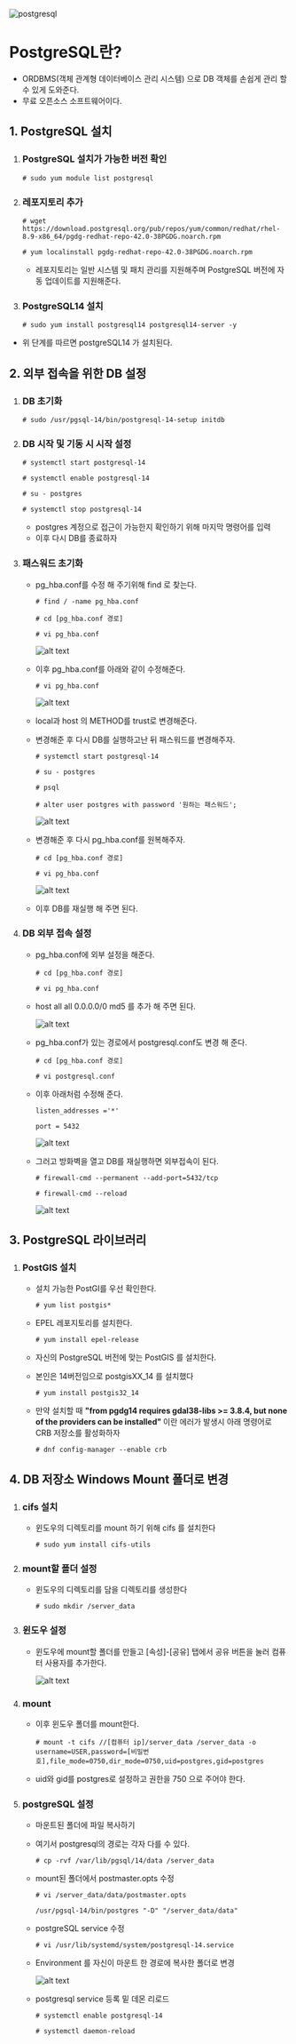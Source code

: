 ![postgresql](https://github.com/DuHyeon2/DailyStudy/assets/83499405/d91850b3-dae2-4b4f-9876-838d4369dd7d)

# PostgreSQL란?
- ORDBMS(객체 관계형 데이터베이스 관리 시스템) 으로 DB 객체를 손쉽게 관리 할 수 있게 도와준다.
- 무료 오픈소스 소프트웨어이다.

## 1. PostgreSQL 설치
1. ### PostgreSQL 설치가 가능한 버전 확인
    ```
    # sudo yum module list postgresql
    ```

 2. ### 레포지토리 추가

    ```
    # wget https://download.postgresql.org/pub/repos/yum/common/redhat/rhel-8.9-x86_64/pgdg-redhat-repo-42.0-38PGDG.noarch.rpm

    # yum localinstall pgdg-redhat-repo-42.0-38PGDG.noarch.rpm
    ```
    - 레포지토리는 일반 시스템 및 패치 관리를 지원해주며 PostgreSQL 버전에 자동 업데이트를 지원해준다.

3. ### PostgreSQL14 설치
    ```
    # sudo yum install postgresql14 postgresql14-server -y
    ```

- 위 단계를 따르면 postgreSQL14 가 설치된다.

## 2. 외부 접속을 위한 DB 설정
1. ### DB 초기화
    ```
    # sudo /usr/pgsql-14/bin/postgresql-14-setup initdb
    ```

2. ### DB 시작 및 기동 시 시작 설정 
    ```
    # systemctl start postgresql-14
    
    # systemctl enable postgresql-14

    # su - postgres 

    # systemctl stop postgresql-14
    ```
    - postgres 계정으로 접근이 가능한지 확인하기 위해 마지막 명령어를 입력 
    - 이후 다시 DB를 종료하자


3. ### 패스워드 초기화
    - pg_hba.conf를 수정 해 주기위해 find 로 찾는다.
        ```
        # find / -name pg_hba.conf
        
        # cd [pg_hba.conf 경로]

        # vi pg_hba.conf
        ```
        ![alt text](img/postgre1.png)

    - 이후 pg_hba.conf를 아래와 같이 수정해준다.
        ```
        # vi pg_hba.conf
        ```
        ![alt text](img/postgre2.png)

    - local과 host 의 METHOD를 trust로 변경해준다.

    - 변경해준 후 다시 DB를 실행하고난 뒤 패스워드를 변경해주자.
        ```
        # systemctl start postgresql-14

        # su - postgres

        # psql

        # alter user postgres with password '원하는 패스워드';
        ```
        ![alt text](img/postgre3.png)

    - 변경해준 후 다시 pg_hba.conf를 원복해주자.
        ```
        # cd [pg_hba.conf 경로]

        # vi pg_hba.conf
        ```

        ![alt text](img/postgre4.png)

    - 이후 DB를 재실행 해 주면 된다.

4. ### DB 외부 접속 설정
    - pg_hba.conf에 외부 설정을 해준다.
        ```
        # cd [pg_hba.conf 경로]

        # vi pg_hba.conf
        ```
    - host all all 0.0.0.0/0 md5 를 추가 해 주면 된다.

        ![alt text](img/postgre5.png)

    - pg_hba.conf가 있는 경로에서 postgresql.conf도 변경 해 준다.
        ```
        # cd [pg_hba.conf 경로]

        # vi postgresql.conf
        ```

    - 이후 아래처럼 수정해 준다.
        ```
        listen_addresses ='*'
        
        port = 5432
        ```
        ![alt text](img/postgre6.png)

    - 그러고 방화벽을 열고 DB를 재실행하면 외부접속이 된다.
        ```
        # firewall-cmd --permanent --add-port=5432/tcp
        
        # firewall-cmd --reload
        ```
        
        ![alt text](img/postgre7.png)

## 3. PostgreSQL 라이브러리
1. ### PostGIS 설치
    - 설치 가능한 PostGI를 우선 확인한다.

        ```
        # yum list postgis*
        ``` 

    - EPEL 레포지토리를 설치한다.
        ```
        # yum install epel-release
        ```

    - 자신의 PostgreSQL 버전에 맞는 PostGIS 를 설치한다.
    - 본인은 14버전임으로 postgisXX_14 를 설치했다
        ```
        # yum install postgis32_14 
        ```

    - 만약 설치할 때 <b>"from pgdg14 requires gdal38-libs >= 3.8.4, but none of the providers can be installed" </b>이란 에러가 발생시 아래 명령어로 CRB 저장소를 활성화하자

        ```
        # dnf config-manager --enable crb
        ```

## 4. DB 저장소 Windows Mount 폴더로 변경
1. ### cifs 설치
    - 윈도우의 디렉토리를 mount 하기 위해 cifs 를 설치한다
        
        ```
        # sudo yum install cifs-utils
        ```
2. ### mount할 폴더 설정
    - 윈도우의 디렉토리를 담을 디렉토리를 생성한다
        ```
        # sudo mkdir /server_data
        ```

3. ### 윈도우 설정
    - 윈도우에 mount할 폴더를 만들고 [속성]-[공유] 탭에서 공유 버튼을 눌러 컴퓨터 사용자를 추가한다.

        ![alt text](img/mount-1.png)

4. ### mount
    - 이후 윈도우 폴더를 mount한다.
        ```
        # mount -t cifs //[컴퓨터 ip]/server_data /server_data -o username=USER,password=[비밀번호],file_mode=0750,dir_mode=0750,uid=postgres,gid=postgres
        ```
    - uid와 gid를 postgres로 설정하고 권한을 750 으로 주어야 한다.

5. ### postgreSQL 설정
    - 마운트된 폴더에 파일 복사하기
    - 여기서 postgresql의 경로는 각자 다를 수 있다.
        ```
        # cp -rvf /var/lib/pgsql/14/data /server_data
        ```

    - mount된 폴더에서 postmaster.opts 수정
        ```
        # vi /server_data/data/postmaster.opts
        ```

        ```
        /usr/pgsql-14/bin/postgres "-D" "/server_data/data"
        ```

    - postgreSQL service 수정
        ```
        # vi /usr/lib/systemd/system/postgresql-14.service
        ```

    - Environment 를 자신이 마운트 한 경로에 복사한 폴더로 변경

        ![alt text](img/mount-2.png)

    - postgresql service 등록 밑 데몬 리로드
        ```
        # systemctl enable postgresql-14

        # systemctl daemon-reload
        ```
    